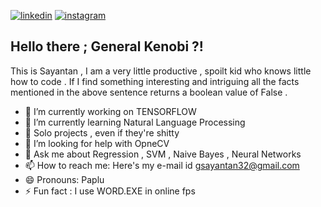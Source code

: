 [![linkedin](https://github.com/vladTHEimpaler07/img_kekw/blob/master/Webp.net-resizeimage.png)](https://www.linkedin.com/in/sayantan-ganguly-464459197/)
[![instagram](https://github.com/vladTHEimpaler07/img_kekw/blob/master/insta_kekw.jpg)](https://www.instagram.com/die_hard_hazard/)

## Hello there ; General Kenobi ?!

This is Sayantan , I am a very little productive , spoilt kid who knows little how to code .
If I find something interesting and intriguing all the facts mentioned in the above sentence returns a boolean value of False .



- 🔭 I’m currently working on TENSORFLOW
- 🌱 I’m currently learning Natural Language Processing
- 👯 Solo projects , even if they're shitty
- 🤔 I’m looking for help with OpneCV
- 💬 Ask me about Regression , SVM , Naive Bayes , Neural Networks 
- 📫 How to reach me: Here's my e-mail id [gsayantan32@gmail.com](mailto:gsayantan32@gmail.com)
- 😄 Pronouns: Paplu
- ⚡ Fun fact : I use WORD.EXE in online fps

